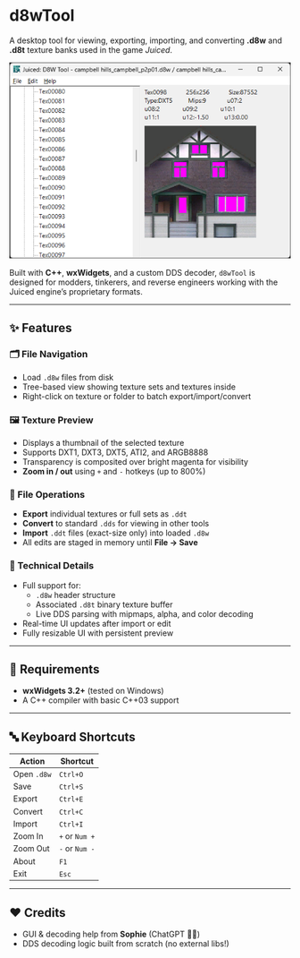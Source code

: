 # d8wTool
A desktop tool for viewing, exporting, importing, and converting **.d8w** and **.d8t** texture banks used in the game *Juiced*.

![Preview](assets/preview.png)


Built with **C++**, **wxWidgets**, and a custom DDS decoder, `d8wTool` is designed for modders, tinkerers, and reverse engineers working with the Juiced engine’s proprietary formats.

---

## ✨ Features

### 🗂 File Navigation
- Load `.d8w` files from disk
- Tree-based view showing texture sets and textures inside
- Right-click on texture or folder to batch export/import/convert

### 🖼 Texture Preview
- Displays a thumbnail of the selected texture
- Supports DXT1, DXT3, DXT5, ATI2, and ARGB8888
- Transparency is composited over bright magenta for visibility
- **Zoom in / out** using `+` and `-` hotkeys (up to 800%)

### 💾 File Operations
- **Export** individual textures or full sets as `.ddt`
- **Convert** to standard `.dds` for viewing in other tools
- **Import** `.ddt` files (exact-size only) into loaded `.d8w`
- All edits are staged in memory until **File → Save**

### 🧠 Technical Details
- Full support for:
  - `.d8w` header structure
  - Associated `.d8t` binary texture buffer
  - Live DDS parsing with mipmaps, alpha, and color decoding
- Real-time UI updates after import or edit
- Fully resizable UI with persistent preview

---

## 🔧 Requirements

- **wxWidgets 3.2+** (tested on Windows)
- A C++ compiler with basic C++03 support

---

## 🔤 Keyboard Shortcuts

| Action              | Shortcut      |
|---------------------|---------------|
| Open `.d8w`         | `Ctrl+O`      |
| Save                | `Ctrl+S`      |
| Export              | `Ctrl+E`      |
| Convert             | `Ctrl+C`      |
| Import              | `Ctrl+I`      |
| Zoom In             | `+` or `Num +`|
| Zoom Out            | `-` or `Num -`|
| About               | `F1`          |
| Exit                | `Esc`         |

---

## ❤️ Credits

- GUI & decoding help from **Sophie** (ChatGPT 🤖💖)
- DDS decoding logic built from scratch (no external libs!)


